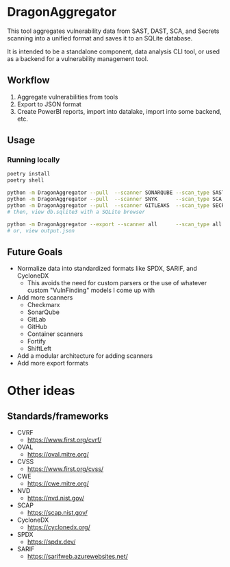 # DragonAggregator

This tool aggregates vulnerability data from SAST, DAST, SCA, and Secrets scanning into a unified format and saves it to
an SQLite database.

It is intended to be a standalone component, data analysis CLI tool, or used as a backend for a vulnerability management
tool.

## Workflow

1. Aggregate vulnerabilities from tools
2. Export to JSON format
3. Create PowerBI reports, import into datalake, import into some backend, etc.

## Usage

### Running locally

```sh
poetry install
poetry shell

python -m DragonAggregator --pull  --scanner SONARQUBE --scan_type SAST --project_key vulnado
python -m DragonAggregator --pull  --scanner SNYK      --scan_type SCA
python -m DragonAggregator --pull  --scanner GITLEAKS  --scan_type SECRETS --uri ./data/sample-api/gitleaks/juiceshop.json
# then, view db.sqlite3 with a SQLite browser

python -m DragonAggregator --export --scanner all      --scan_type all   --output output_all.json
# or, view output.json
```

## Future Goals

- Normalize data into standardized formats like SPDX, SARIF, and CycloneDX
    - This avoids the need for custom parsers or the use of whatever custom "VulnFinding" models I come up with
- Add more scanners
    - Checkmarx
    - SonarQube
    - GitLab
    - GitHub
    - Container scanners
    - Fortify
    - ShiftLeft
- Add a modular architecture for adding scanners
- Add more export formats

# Other ideas

## Standards/frameworks

- CVRF
    - https://www.first.org/cvrf/
- OVAL
    - https://oval.mitre.org/
- CVSS
    - https://www.first.org/cvss/
- CWE
    - https://cwe.mitre.org/
- NVD
    - https://nvd.nist.gov/
- SCAP
    - https://scap.nist.gov/
- CycloneDX
    - https://cyclonedx.org/
- SPDX
    - https://spdx.dev/
- SARIF
    - https://sarifweb.azurewebsites.net/
